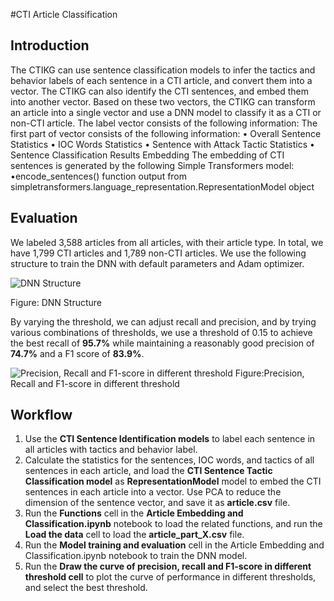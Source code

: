 #CTI Article Classification

## Introduction
The CTIKG can use sentence classification models to infer the tactics and behavior labels of each sentence in a CTI article, and convert them into a vector. The CTIKG can also identify the CTI sentences, and embed them into another vector. Based on these two vectors, the CTIKG can transform an article into a single vector and use a DNN model to classify it as a CTI or non-CTI article. The label vector consists of the following information:
The first part of vector consists of the following information:
• Overall Sentence Statistics
• IOC Words Statistics
• Sentence with Attack Tactic Statistics
• Sentence Classification Results Embedding
The embedding of CTI sentences is generated by the following Simple Transformers model:
•encode_sentences() function output from simpletransformers.language_representation.RepresentationModel object

## Evaluation
We labeled 3,588 articles from all articles, with their article type. In total, we have 1,799 CTI articles and 1,789 non-CTI articles. We use the following structure to train the DNN with default parameters and Adam optimizer. 

![DNN Structure](https://i.imgur.com/A5d184e.png)

Figure: DNN Structure

By varying the threshold, we can adjust recall and precision, and by trying various combinations of thresholds, we use a threshold of 0.15 to achieve the best recall of **95.7%** while maintaining a reasonably good precision of **74.7%** and a F1 score of **83.9%**.

![Precision, Recall and F1-score in different threshold](https://i.imgur.com/hZfpDF3.png)
Figure:Precision, Recall and F1-score in different threshold

## Workflow
1. Use the **CTI Sentence Identification models** to label each sentence in all articles with tactics and behavior label.
2. Calculate the statistics for the sentences, IOC words, and tactics of all sentences in each article, and load the **CTI Sentence Tactic Classification model**  as **RepresentationModel** model to embed the CTI sentences in each article into a vector. Use PCA to reduce the dimension of the sentence vector, and save it as **article.csv** file.
2. Run the **Functions** cell in the **Article Embedding and Classification.ipynb** notebook to load the related functions, and run the **Load the data** cell to load the **article_part_X.csv** file.
3. Run the **Model training and evaluation** cell in the Article Embedding and Classification.ipynb notebook to train the DNN model.
4. Run the **Draw the curve of precision, recall and F1-score in different threshold cell** to plot the curve of performance in different thresholds, and select the best threshold.
